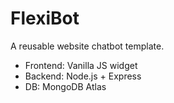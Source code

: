 # FlexiBot
A reusable website chatbot template.
- Frontend: Vanilla JS widget
- Backend: Node.js + Express
- DB: MongoDB Atlas
